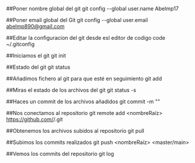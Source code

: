 ##Poner nombre global del git
git config --global user.name Abelmp17

##Poner email global del Git
git config --global user.email abelmp890@gmail.com

##Editar la configuracion del git desde esl editor de codigo
code ~/.gitconfig 

##Iniciamos el git 
git init 

##Estado del git
git status

##Añadimos fichero al git para que esté en seguimiento
git add <fichero>

##Miras el estado de los archivos del git
git status -s

##Haces un commit de los archivos añadidos
git commit -m "<descripcionDelCommit>"

##Nos conectamos al repositorio
git remote add <nombreRaíz> https://github.com/<nombreUsuario>/<nombreRepositorio>.git

##Obtenemos los archivos subidos al repositorio
git pull

##Subimos los commits realizados
git push <nombreRaíz> <master/main>
  
##Vemos los commits del repositorio
git log
